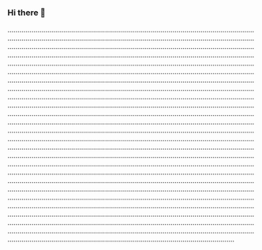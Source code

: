 ### Hi there 👋

..............................................................................................................................................................................................................................................................................................................................................................................................................................................................................................................................................................................................................................................................................................................................................................................................................................................................................................................................................................................................................................................................................................................................................................................................................................................................................................................................................................................................................................................................................................................................................................................................................................................................................................................................................................................................................................................................................................................................................................................................................................................................................................................................................................................................................................................................................................................................................................................................................................................................................................................................................................................................................................................................................................................................................................................................................................................................................................................................................................................................................................................................................................................................................................................................................................................................................................................................................